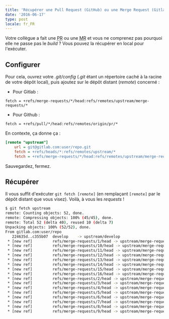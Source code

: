 ```yaml
---
title: 'Récupérer une Pull Request (GitHub) ou une Merge Request (Gitlab) en local'
date: '2016-06-17'
type: post
locale: fr_FR
---
```


Votre collègue a fait une <abbr title="Pull Request">PR</abbr> ou une <abbr title="Merge Request">MR</abbr> et vous ne comprenez pas pourquoi elle ne passe pas le _build_ ? Vous pouvez la récupérer en local pour l'exécuter.

## Configurer

Pour cela, ouvrez votre _.git/config_ (_.git_ étant un répertoire caché à la racine de votre dépôt local), puis ajoutez sur le dépôt distant (_remote_) concerné :

* Pour Gitlab :

```
fetch = +refs/merge-requests/*/head:refs/remotes/upstream/merge-requests/*
```

* Pour Github :

```
fetch = +refs/pull/*/head:refs/remotes/origin/pr/*
```

En contexte, ça donne ça :

```ini
[remote "upstream"]
    url = git@gitlab.com:user/repo.git
    fetch = +refs/heads/*:refs/remotes/upstream/*
    fetch = +refs/merge-requests/*/head:refs/remotes/upstream/merge-requests/*
```

Sauvegardez, fermez.

## Récupérer

Il vous suffit d'exécuter `git fetch [remote]` (en remplaçant `[remote]` par le dépôt distant que vous visez). Voilà, à vous les _requests_ !

```bash
$ git fetch upstream
remote: Counting objects: 52, done.
remote: Compressing objects: 100% (45/45), done.
remote: Total 52 (delta 40), reused 10 (delta 7)
Unpacking objects: 100% (52/52), done.
From gitlab.com:user/repo
   224635d..c355b07  develop    -> upstream/develop
 * [new ref]         refs/merge-requests/1/head -> upstream/merge-requests/1
 * [new ref]         refs/merge-requests/10/head -> upstream/merge-requests/10
 * [new ref]         refs/merge-requests/11/head -> upstream/merge-requests/11
 * [new ref]         refs/merge-requests/12/head -> upstream/merge-requests/12
 * [new ref]         refs/merge-requests/13/head -> upstream/merge-requests/13
 * [new ref]         refs/merge-requests/14/head -> upstream/merge-requests/14
 * [new ref]         refs/merge-requests/15/head -> upstream/merge-requests/15
 * [new ref]         refs/merge-requests/16/head -> upstream/merge-requests/16
 * [new ref]         refs/merge-requests/2/head -> upstream/merge-requests/2
 * [new ref]         refs/merge-requests/3/head -> upstream/merge-requests/3
 * [new ref]         refs/merge-requests/4/head -> upstream/merge-requests/4
 * [new ref]         refs/merge-requests/5/head -> upstream/merge-requests/5
 * [new ref]         refs/merge-requests/6/head -> upstream/merge-requests/6
 * [new ref]         refs/merge-requests/7/head -> upstream/merge-requests/7
 * [new ref]         refs/merge-requests/8/head -> upstream/merge-requests/8
 * [new ref]         refs/merge-requests/9/head -> upstream/merge-requests/9
```
